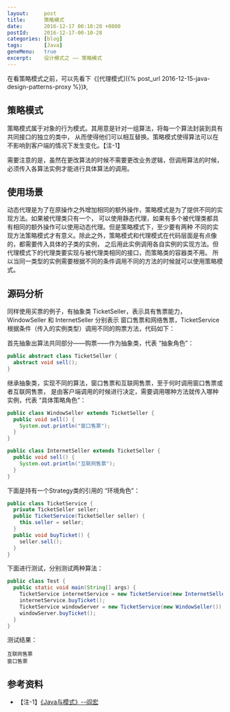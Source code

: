 ```yaml
---
layout:     post
title:      策略模式
date:       2016-12-17 00:10:28 +0800
postId:     2016-12-17-00-10-28
categories: [blog]
tags:       [Java]
geneMenu:   true
excerpt:    设计模式之 —— 策略模式
---
```


在看策略模式之前，可以先看下《[代理模式]({% post_url 2016-12-15-java-design-patterns-proxy %})》,

## 策略模式

策略模式属于对象的行为模式。其用意是针对一组算法，将每一个算法封装到具有共同接口的独立的类中，
从而使得他们可以相互替换。策略模式使得算法可以在不影响到客户端的情况下发生变化。【注-1】

需要注意的是，虽然在更改算法的时候不需要更改业务逻辑，但调用算法的时候，
必须传入各算法实例才能进行具体算法的调用。

## 使用场景
动态代理是为了在原操作之外增加相同的额外操作，策略模式是为了提供不同的实现方法。如果被代理类只有一个，
可以使用静态代理，如果有多个被代理类都具有相同的额外操作可以使用动态代理。但是策略模式下，至少要有两种
不同的实现方法策略模式才有意义。除此之外，策略模式和代理模式在代码层面是有点像的，都需要传入具体的子类的实例，
之后用此实例调用各自实例的实现方法。但代理模式下的代理类要实现与被代理类相同的接口，而策略类的容器类不用。
所以当同一类型的实例需要根据不同的条件调用不同的方法的时候就可以使用策略模式。

## 源码分析

同样使用买票的例子，有抽象类 TicketSeller，表示具有售票能力，WindowSeller 和 InternetSeller 分别表示
窗口售票和网络售票，TicketService 根据条件（传入的实例类型）调用不同的购票方法，代码如下：

首先抽象出算法共同部分——购票——作为抽象类，代表 “抽象角色”：
```java
public abstract class TicketSeller {
  abstract void sell();
}
```

继承抽象类，实现不同的算法，窗口售票和互联网售票，至于何时调用窗口售票或者互联网售票，
是由客户端调用的时候进行决定，需要调用哪种方法就传入哪种实例，代表 “具体策略角色”：
```java
public class WindowSeller extends TicketSeller {
  public void sell() {
    System.out.println("窗口售票");
  }
}
```
```java
public class InternetSeller extends TicketSeller {
  public void sell() {
    System.out.println("互联网售票");
  }
}
```

下面是持有一个Strategy类的引用的 “环境角色”：
```java
public class TicketService {
  private TicketSeller seller;
  public TicketService(TicketSeller seller) {
    this.seller = seller;
  }
  public void buyTicket() {
    seller.sell();
  }
}
```

下面进行测试，分别测试两种算法：
```java
public class Test {
  public static void main(String[] args) {
    TicketService internetService = new TicketService(new InternetSeller());
    internetService.buyTicket();
    TicketService windowServer = new TicketService(new WindowSeller());
    windowServer.buyTicket();
  }
}
```

测试结果：

```
互联网售票
窗口售票
```

## 参考资料

* 【注-1】[《Java与模式》--阎宏](https://book.douban.com/subject/1214074/)

